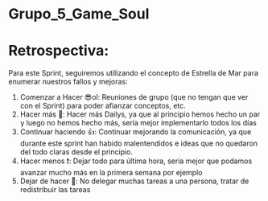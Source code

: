 # Grupo_5_Game_Soul

# Retrospectiva:

Para este Sprint, seguiremos utilizando el concepto de Estrella de Mar para enumerar nuestros fallos y mejoras:

1) Comenzar a Hacer :sunglasses:ol: Reuniones de grupo (que no tengan que ver con el Sprint) para poder afianzar conceptos, etc.
2) Hacer más :muscle:: Hacer más Dailys, ya que al principio hemos hecho un par y luego no hemos hecho más, sería mejor implementarlo todos los días
3) Continuar haciendo :thumbsup:: Continuar mejorando la comunicación, ya que durante este sprint han habido malentendidos e ideas que no quedaron del todo claras desde el principio.
4) Hacer menos :heavy_exclamation_mark:: Dejar todo para última hora, sería mejor que podamos avanzar mucho más en la primera semana por ejemplo
5) Dejar de hacer :red_circle:: No delegar muchas tareas a una persona, tratar de redistribuir las tareas
